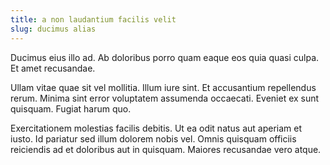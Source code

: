 ```yaml
---
title: a non laudantium facilis velit
slug: ducimus alias
---
```


Ducimus eius illo ad. Ab doloribus porro quam eaque eos quia quasi culpa. Et amet recusandae.

Ullam vitae quae sit vel mollitia. Illum iure sint. Et accusantium repellendus rerum. Minima sint error voluptatem assumenda occaecati. Eveniet ex sunt quisquam. Fugiat harum quo.

Exercitationem molestias facilis debitis. Ut ea odit natus aut aperiam et iusto. Id pariatur sed illum dolorem nobis vel. Omnis quisquam officiis reiciendis ad et doloribus aut in quisquam. Maiores recusandae vero atque.
